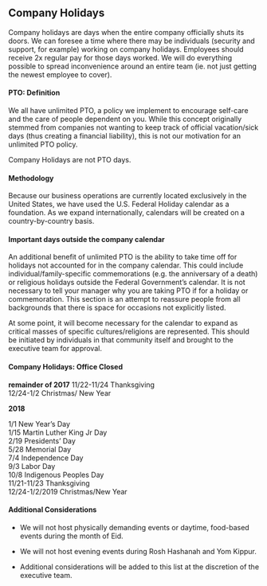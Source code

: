 ## Company Holidays

Company holidays are days when the entire company officially shuts its doors. We can foresee a time where there may be individuals (security and support, for example) working on company holidays. Employees should receive 2x regular pay for those days worked. We will do everything possible to spread inconvenience around an entire team (ie. not just getting the newest employee to cover). 


#### PTO: Definition

We all have unlimited PTO, a policy we implement to encourage self-care and the care of people dependent on you. While this concept originally stemmed from companies not wanting to keep track of official vacation/sick days (thus creating a financial liability), this is not our motivation for an unlimited PTO policy.

Company Holidays are not PTO days. 

#### Methodology

Because our business operations are currently located exclusively in the United States, we have used the U.S. Federal Holiday calendar as a foundation. As we expand internationally, calendars will be created on a country-by-country basis. 


#### Important days outside the company calendar

An additional benefit of unlimited PTO is the ability to take time off for holidays not accounted for in the company calendar. This could include individual/family-specific commemorations (e.g. the anniversary of a death) or religious holidays outside the Federal Government’s calendar. It is not necessary to tell your manager why you are taking PTO if for a holiday or commemoration. This section is an attempt to reassure people from all backgrounds that there is space for occasions not explicitly listed.

At some point, it will become necessary for the calendar to expand as critical masses of specific cultures/religions are represented. This should be initiated by individuals in that community itself and brought to the executive team for approval.


#### Company Holidays: Office Closed

**remainder of 2017**
11/22-11/24	Thanksgiving </br>
12/24-1/2	Christmas/ New Year

**2018**

1/1			New Year’s Day </br>
1/15			Martin Luther King Jr Day </br>
2/19			Presidents’ Day </br>
5/28			Memorial Day </br>
7/4			Independence Day </br>
9/3			Labor Day </br>
10/8			Indigenous Peoples Day </br>
11/21-11/23		Thanksgiving </br>
12/24-1/2/2019	Christmas/New Year	


#### Additional Considerations

* We will not host physically demanding events or daytime, food-based events during the month of Eid.	

* We will not host evening events during Rosh Hashanah and Yom Kippur.

* Additional considerations will be added to this list at the discretion of the executive team.


	

